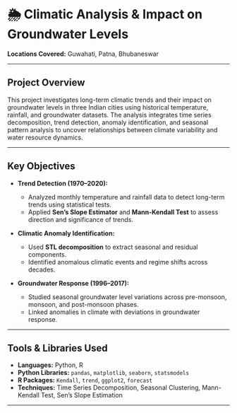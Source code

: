 # 🌦️ Climatic Analysis & Impact on Groundwater Levels


**Locations Covered:** Guwahati, Patna, Bhubaneswar

---

## Project Overview

This project investigates long-term climatic trends and their impact on groundwater levels in three Indian cities using historical temperature, rainfall, and groundwater datasets. The analysis integrates time series decomposition, trend detection, anomaly identification, and seasonal pattern analysis to uncover relationships between climate variability and water resource dynamics.

---

## Key Objectives

- **Trend Detection (1970–2020):**  
  - Analyzed monthly temperature and rainfall data to detect long-term trends using statistical tests.  
  - Applied **Sen’s Slope Estimator** and **Mann-Kendall Test** to assess direction and significance of trends.

- **Climatic Anomaly Identification:**  
  - Used **STL decomposition** to extract seasonal and residual components.  
  - Identified anomalous climatic events and regime shifts across decades.

- **Groundwater Response (1996–2017):**  
  - Studied seasonal groundwater level variations across pre-monsoon, monsoon, and post-monsoon phases.  
  - Linked anomalies in climate with deviations in groundwater response.

---

## Tools & Libraries Used

- **Languages:** Python, R  
- **Python Libraries:** `pandas`, `matplotlib`, `seaborn`, `statsmodels`  
- **R Packages:** `Kendall`, `trend`, `ggplot2`, `forecast`  
- **Techniques:** Time Series Decomposition, Seasonal Clustering, Mann-Kendall Test, Sen’s Slope Estimation

---

